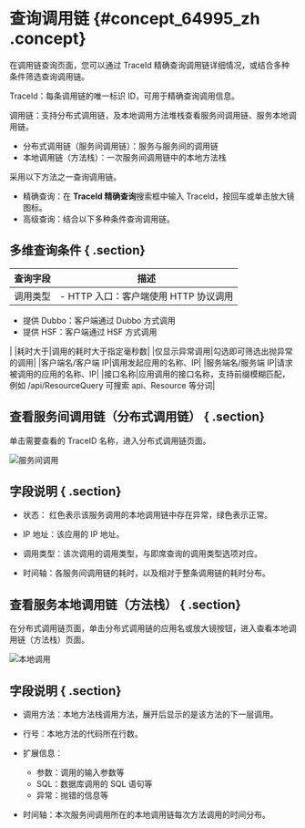 # 查询调用链 {#concept_64995_zh .concept}

在调用链查询页面，您可以通过 TraceId 精确查询调用链详细情况，或结合多种条件筛选查询调用链。

TraceId：每条调用链的唯一标识 ID，可用于精确查询调用信息。

调用链：支持分布式调用链，及本地调用方法堆栈查看服务间调用链、服务本地调用链。

-   分布式调用链（服务间调用链）：服务与服务间的调用链
-   本地调用链（方法栈）：一次服务间调用链中的本地方法栈

采用以下方法之一查询调用链。

-   精确查询：在 **TraceId 精确查询**搜索框中输入 TraceId，按回车或单击放大镜图标。
-   高级查询：结合以下多种条件查询调用链。

## 多维查询条件 { .section}

|查询字段|描述|
|----|--|
|调用类型| -   HTTP 入口：客户端使用 HTTP 协议调用
-   提供 Dubbo：客户端通过 Dubbo 方式调用
-   提供 HSF：客户端通过 HSF 方式调用

 |
|耗时大于|调用的耗时大于指定毫秒数|
|仅显示异常调用|勾选即可筛选出抛异常的调用|
|客户端名/客户端 IP|调用发起应用的名称、IP|
|服务端名/服务端 IP|请求被调用的应用的名称、IP|
|接口名称|应用调用的接口名称，支持前缀模糊匹配，例如 /api/ResourceQuery 可搜索 api、Resource 等分词|

## 查看服务间调用链（分布式调用链） { .section}

单击需要查看的 TraceID 名称，进入分布式调用链页面。

![服务间调用](http://static-aliyun-doc.oss-cn-hangzhou.aliyuncs.com/assets/img/152247/156021829743192_zh-CN.png)

## 字段说明 { .section}

-   状态： 红色表示该服务调用的本地调用链中存在异常，绿色表示正常。

-   IP 地址：该应用的 IP 地址。

-   调用类型：该次调用的调用类型，与即席查询的调用类型选项对应。

-   时间轴：各服务间调用链的耗时，以及相对于整条调用链的耗时分布。


## 查看服务本地调用链（方法栈） { .section}

在分布式调用链页面，单击分布式调用链的应用名或放大镜按钮，进入查看本地调用链（方法栈）页面。

![本地调用](http://static-aliyun-doc.oss-cn-hangzhou.aliyuncs.com/assets/img/152224/156021829742284_zh-CN.png)

## 字段说明 { .section}

-   调用方法：本地方法栈调用方法，展开后显示的是该方法的下一层调用。

-   行号：本地方法的代码所在行数。

-   扩展信息：

    -   参数：调用的输入参数等
    -   SQL：数据库调用的 SQL 语句等
    -   异常：抛错的信息等
-   时间轴：本次服务间调用所在的本地调用链每次方法调用的时间分布。


